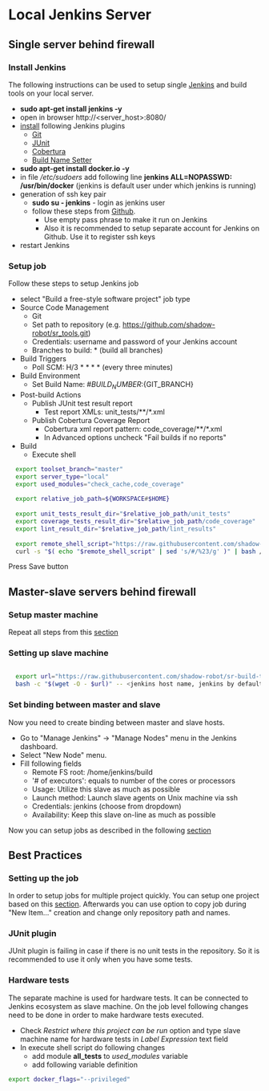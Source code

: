 # Local Jenkins Server

## Single server behind firewall

### Install Jenkins

The following instructions can be used to setup single [Jenkins](https://jenkins-ci.org/) and build tools on your local server.

  * **sudo apt-get install jenkins -y**
  * open in browser http://<server_host>:8080/
  * [install]((https://wiki.jenkins-ci.org/display/JENKINS/Plugins#Plugins-Howtoinstallplugins)) following Jenkins plugins
    * [Git](https://wiki.jenkins-ci.org/display/JENKINS/Git+Plugin)
    * [JUnit](https://wiki.jenkins-ci.org/display/JENKINS/JUnit+Plugin)
    * [Cobertura](https://wiki.jenkins-ci.org/display/JENKINS/Cobertura+Plugin)
    * [Build Name Setter](https://wiki.jenkins-ci.org/display/JENKINS/Build+Name+Setter+Plugin)
  * **sudo apt-get install docker.io -y**
  * in file */etc/sudoers* add following line **jenkins ALL=NOPASSWD: /usr/bin/docker** (jenkins is default user under which jenkins is running)
  * generation of ssh key pair
    * **sudo su - jenkins** - login as jenkins user
    * follow these steps from [Github](https://help.github.com/articles/generating-ssh-keys/). 
      * Use empty pass phrase to make it run on Jenkins
      * Also it is recommended to setup separate account for Jenkins on Github. Use it to register ssh keys
  * restart Jenkins
  
### Setup job
  
Follow these steps to setup Jenkins job

  * select "Build a free-style software project" job type
  * Source Code Management
    * Git
    * Set path to repository (e.g. https://github.com/shadow-robot/sr_tools.git)
    * Credentials: username and password of your Jenkins account 
    * Branches to build: * (build all branches)
  * Build Triggers
    * Poll SCM: H/3 * * * * (every three minutes)
  * Build Environment
    * Set Build Name: #${BUILD_NUMBER}:${GIT_BRANCH}
  * Post-build Actions
    * Publish JUnit test result report
      * Test report XMLs: unit_tests/**/*.xml
    * Publish Cobertura Coverage Report
      * Cobertura xml report pattern: code_coverage/**/*.xml
      * In Advanced options uncheck "Fail builds if no reports"
  * Build
    * Execute shell

```bash
  export toolset_branch="master"
  export server_type="local"
  export used_modules="check_cache,code_coverage"
  
  export relative_job_path=${WORKSPACE#$HOME}
  
  export unit_tests_result_dir="$relative_job_path/unit_tests"
  export coverage_tests_result_dir="$relative_job_path/code_coverage"
  export lint_result_dir="$relative_job_path/lint_results"
  
  export remote_shell_script="https://raw.githubusercontent.com/shadow-robot/sr-build-tools/$toolset_branch/bin/sr-run-ci-build.sh"
  curl -s "$( echo "$remote_shell_script" | sed 's/#/%23/g' )" | bash /dev/stdin "$toolset_branch" $server_type $used_modules $relative_job_path
```
  
Press Save button
  
## Master-slave servers behind firewall
 
### Setup master machine
 
Repeat all steps from this [section](#install-jenkins)


### Setting up slave machine

```bash

  export url="https://raw.githubusercontent.com/shadow-robot/sr-build-tools/master/bin/sr-add-jenkins-slave.sh"
  bash -c "$(wget -O - $url)" -- <jenkins host name, jenkins by default> <jenkins host machine sudo user, jenkins_sudo by default>

```

### Set binding between master and slave

Now you need to create binding between master and slave hosts.

  * Go to "Manage Jenkins" -> "Manage Nodes" menu in the Jenkins dashboard. 
  * Select "New Node" menu.
  * Fill following fields
    * Remote FS root: /home/jenkins/build
    * '# of executors': equals to number of the cores or processors
    * Usage: Utilize this slave as much as possible
    * Launch method: Launch slave agents on Unix machine via ssh 
    * Credentials: jenkins (choose from dropdown)
    * Availability: Keep this slave on-line as much as possible
  
Now you can setup jobs as described in the following [section](#setup-job)


## Best Practices

### Setting up the job

In order to setup jobs for multiple project quickly. You can setup one project based on this [section](#setup-job).
Afterwards you can use option to copy job during "New Item..." creation and change only repository path and names.

### JUnit plugin

JUnit plugin is failing in case if there is no unit tests in the repository. So it is recommended to use it only when you have some tests.

### Hardware tests

The separate machine is used for hardware tests.
It can be connected to Jenkins ecosystem as slave machine.
On the job level following changes need to be done in order to make hardware tests executed.

  * Check *Restrict where this project can be run* option and type slave machine name for hardware tests in *Label Expression* text field
  * In execute shell script do following changes
    * add module **all_tests** to *used_modules* variable
    * add following variable definition  
```bash
export docker_flags="--privileged"
```
